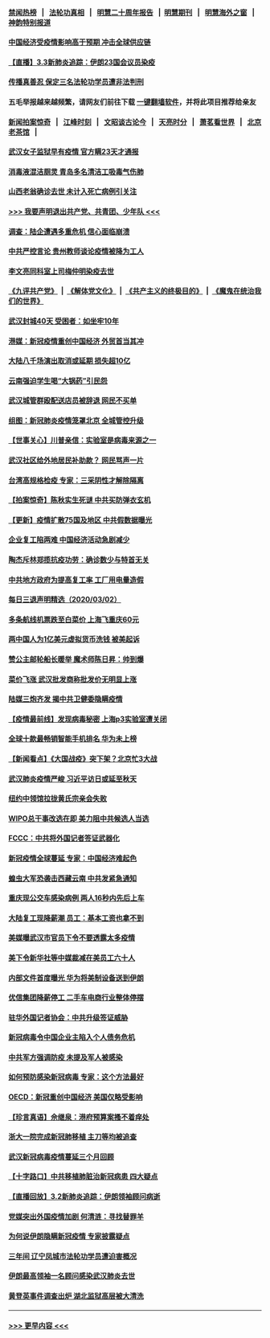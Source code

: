 #### [禁闻热榜](热点新闻.md?=0)  &nbsp;&nbsp;|&nbsp;&nbsp; [法轮功真相](https://github.com/gfw-breaker/truth/blob/master/README.md?=0) &nbsp;&nbsp;|&nbsp;&nbsp; [明慧二十周年报告](https://github.com/gfw-breaker/mh-reports/blob/master/README.md?=0) &nbsp;&nbsp;|&nbsp;&nbsp;[明慧期刊](https://github.com/gfw-breaker/mh-qikan) &nbsp;&nbsp;|&nbsp;&nbsp; [明慧海外之窗](https://github.com/gfw-breaker/mh-news/blob/master/README.md?=0) &nbsp;&nbsp;|&nbsp;&nbsp; [神韵特别报道](https://github.com/gfw-breaker/mh-news/blob/master/shenyun.md?=0)
#### [中国经济受疫情影响高于预期 冲击全球供应链](../pages/nsc413/n11912207.md?t=03032231) 
#### [【直播】3.3新肺炎追踪：伊朗23国会议员染疫](../pages/nsc413/n11912059.md?t=03032231) 
#### [传播真善忍 保定三名法轮功学员遭非法判刑](../pages/nsc413/n11910148.md?t=03032231) 
#### 五毛举报越来越频繁，请网友们前往下载 [一键翻墙软件](https://github.com/gfw-breaker/ssr-accounts)，并将此项目推荐给亲友
#### [新闻拍案惊奇](https://github.com/gfw-breaker/banned-news/blob/master/pages/link4.md) &nbsp;&nbsp;|&nbsp;&nbsp; [江峰时刻](https://github.com/gfw-breaker/banned-news/blob/master/pages/link4.md) &nbsp;&nbsp;|&nbsp;&nbsp; [文昭谈古论今](https://github.com/gfw-breaker/banned-news/blob/master/pages/link4.md) &nbsp;&nbsp;|&nbsp;&nbsp; [天亮时分](https://github.com/gfw-breaker/banned-news/blob/master/pages/link4.md) &nbsp;&nbsp;|&nbsp;&nbsp; [萧茗看世界](https://github.com/gfw-breaker/banned-news/blob/master/pages/link4.md) &nbsp;&nbsp;|&nbsp;&nbsp; [北京老茶馆](https://github.com/gfw-breaker/banned-news/blob/master/pages/link4.md) &nbsp;&nbsp;|&nbsp;&nbsp; 
#### [武汉女子监狱早有疫情 官方瞒23天才通报](../pages/nsc413/n11911717.md?t=03032231) 
#### [消毒液混洁厕灵 青岛多名清洁工吸毒气伤肺](../pages/nsc413/n11911923.md?t=03032231) 
#### [山西老翁确诊去世 未计入死亡病例引关注](../pages/nsc413/n11911802.md?t=03032231) 
#### [>>> 我要声明退出共产党、共青团、少年队 <<<](https://github.com/begood0513/goodnews/blob/master/quit/letter.md) 
#### [调查：陆企遭遇多重危机 信心面临崩溃](../pages/nsc413/n11911842.md?t=03032231) 
#### [中共严控言论 贵州教师谈论疫情被降为工人](../pages/nsc413/n11911428.md?t=03032231) 
#### [李文亮同科室上司梅仲明染疫去世](../pages/nsc413/n11911636.md?t=03032231) 
#### [《九评共产党》](https://github.com/begood0513/9ping.md/blob/master/README.md) &nbsp;|&nbsp; [《解体党文化》](../../../../jtdwh.md/blob/master/README.md)  &nbsp;|&nbsp; [《共产主义的终极目的》](../../../../gczydzjmd.md/blob/master/README.md) &nbsp;|&nbsp; [《魔鬼在统治我们的世界》](../../../../mgztzwmdsj.md/blob/master/README.md) 
#### [武汉封城40天 受困者：如坐牢10年](../pages/nsc413/n11911305.md?t=03032231) 
#### [港媒：新冠疫情重创中国经济 外贸首当其冲](../pages/nsc413/n11910970.md?t=03032231) 
#### [大陆八千场演出取消或延期 损失超10亿](../pages/nsc413/n11911406.md?t=03032231) 
#### [云南强迫学生喝“大锅药”引民怨](../pages/nsc413/n11911326.md?t=03032231) 
#### [武汉城管群殴配送店员被辞退 网民不买单](../pages/nsc413/n11911151.md?t=03032231) 
#### [组图：新冠肺炎疫情笼罩北京 全城管控升级](../pages/nsc413/n11911141.md?t=03032231) 
#### [【世事关心】川普亲信：实验室是病毒来源之一](../pages/nsc413/n11910876.md?t=03032231) 
#### [武汉社区给外地居民补助款？ 网民骂声一片](../pages/nsc413/n11910963.md?t=03032231) 
#### [台湾高规格检疫 专家：三采阴性才解除隔离](../pages/nsc413/n11910829.md?t=03032231) 
#### [【拍案惊奇】陈秋实生死谜 中共买防弹衣玄机](../pages/nsc413/n11910939.md?t=03032231) 
#### [【更新】疫情扩散75国及地区 中共假数据曝光](../pages/nsc413/n11890652.md?t=03032231) 
#### [企业复工陷两难 中国经济活动急剧减少](../pages/nsc413/n11910412.md?t=03032231) 
#### [陶杰斥林郑揽抗疫功劳：确诊数少与特首无关](../pages/nsc413/n11910499.md?t=03032231) 
#### [中共地方政府为提高复工率 工厂用电量造假](../pages/nsc413/n11910955.md?t=03032231) 
#### [每日三退声明精选（2020/03/02）](../pages/nsc413/n11910965.md?t=03032231) 
#### [多条航线机票跌至白菜价 上海飞重庆60元](../pages/nsc413/n11910882.md?t=03032231) 
#### [两中国人为1亿美元虚拟货币洗钱 被美起诉](../pages/nsc413/n11910880.md?t=03032231) 
#### [赞公主邮轮船长暖举 魔术师陈日昇：帅到爆](../pages/nsc413/n11910094.md?t=03032231) 
#### [菜价飞涨 武汉批发商称批发价无明显上涨](../pages/nsc413/n11910304.md?t=03032231) 
#### [陆媒三炮齐发 揭中共卫健委隐瞒疫情](../pages/nsc413/n11909414.md?t=03032231) 
#### [【疫情最前线】发现病毒秘密 上海p3实验室遭关闭](../pages/nsc413/n11910640.md?t=03032231) 
#### [全球十款最畅销智能手机排名 华为未上榜](../pages/nsc413/n11910587.md?t=03032231) 
#### [【新闻看点】《大国战疫》突下架？北京忙3大战](../pages/nsc413/n11910118.md?t=03032231) 
#### [武汉肺炎疫情严峻 习近平访日或延至秋天](../pages/nsc413/n11910570.md?t=03032231) 
#### [纽约中领馆拉拢黄氏宗亲会失败](../pages/nsc413/n11910480.md?t=03032231) 
#### [WIPO总干事改选在即 美力阻中共候选人当选](../pages/nsc413/n11910464.md?t=03032231) 
#### [FCCC：中共将外国记者签证武器化](../pages/nsc413/n11910385.md?t=03032231) 
#### [新冠疫情全球蔓延 专家：中国经济难起色](../pages/nsc413/n11910439.md?t=03032231) 
#### [蝗虫大军恐袭击西藏云南 中共发紧急通知](../pages/nsc413/n11910313.md?t=03032231) 
#### [重庆现公交车感染病例 两人16秒内先后上车](../pages/nsc413/n11910260.md?t=03032231) 
#### [大陆复工现降薪潮 员工：基本工资也拿不到](../pages/nsc413/n11910316.md?t=03032231) 
#### [美媒曝武汉市官员下令不要透露太多疫情](../pages/nsc413/n11910086.md?t=03032231) 
#### [美下令新华社等中媒裁减在美员工六十人](../pages/nsc413/n11910256.md?t=03032231) 
#### [内部文件首度曝光 华为将美制设备送到伊朗](../pages/nsc413/n11910211.md?t=03032231) 
#### [优信集团降薪停工 二手车电商行业整体停摆](../pages/nsc413/n11910090.md?t=03032231) 
#### [驻华外国记者协会：中共升级签证威胁](../pages/nsc413/n11910051.md?t=03032231) 
#### [新冠病毒令中国企业主陷入个人债务危机](../pages/nsc413/n11910079.md?t=03032231) 
#### [中共军方强调防疫 未提及军人被感染](../pages/nsc413/n11909922.md?t=03032231) 
#### [如何预防感染新冠病毒 专家：这个方法最好](../pages/nsc413/n11909928.md?t=03032231) 
#### [OECD：新冠重创中国经济 美国仅略受影响](../pages/nsc413/n11910023.md?t=03032231) 
#### [【珍言真语】佘继泉：港府预算案搔不着痒处](../pages/nsc413/n11910011.md?t=03032231) 
#### [浙大一院完成新冠肺移植 主刀等均被追查](../pages/nsc413/n11909752.md?t=03032231) 
#### [武汉新冠病毒疫情蔓延三个月回顾](../pages/nsc413/n11909784.md?t=03032231) 
#### [【十字路口】中共移植肺脏治新冠病患 四大疑点](../pages/nsc413/n11907932.md?t=03032231) 
#### [【直播回放】3.2新肺炎追踪：伊朗领袖顾问病逝](../pages/nsc413/n11909676.md?t=03032231) 
#### [党媒突出外国疫情加剧 何清涟：寻找替罪羊](../pages/nsc413/n11909315.md?t=03032231) 
#### [为何说伊朗隐瞒新冠疫情 专家披露疑点](../pages/nsc413/n11909701.md?t=03032231) 
#### [三年间 辽宁凤城市法轮功学员遭迫害概况](../pages/nsc413/n11907497.md?t=03032231) 
#### [伊朗最高领袖一名顾问感染武汉肺炎去世](../pages/nsc413/n11909593.md?t=03032231) 
#### [黄登英事件调查出炉 湖北监狱高层被大清洗](../pages/nsc413/n11909542.md?t=03032231) 

----
#### [ >>> 更早内容 <<< ](../indexes/nsc413-earlier.md)

